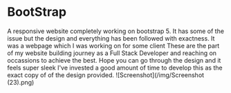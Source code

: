 # BootStrap
A responsive website completely working on bootstrap 5. 
It has some of the issue but the design and everything has been followed with exactness. 
It was a webpage which I was working on for some client 
These are the part of my website building journey as a Full Stack Developer and reaching on occassions to achieve the best.
Hope you can go through the design and it feels super sleek 
I've invested a good amount of time to develop this as the exact copy of of the design provided.
![Screenshot](/img/Screenshot (23).png)
